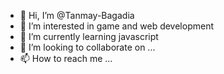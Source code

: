 - 👋 Hi, I’m @Tanmay-Bagadia
- 👀 I’m interested in game and web development 
- 🌱 I’m currently learning javascript
- 💞️ I’m looking to collaborate on ...
- 📫 How to reach me ...

<!---
Tanmay-Bagadia/Tanmay-Bagadia is a ✨ special ✨ repository because its `README.md` (this file) appears on your GitHub profile.
You can click the Preview link to take a look at your changes.
--->
